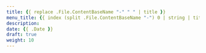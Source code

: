 ```yaml
---
title: {{ replace .File.ContentBaseName "-" " " | title }}
menu_title: {{ index (split .File.ContentBaseName "-") 0 | string | title }}
description: 
date: {{ .Date }}
draft: true
weight: 10
---
```

